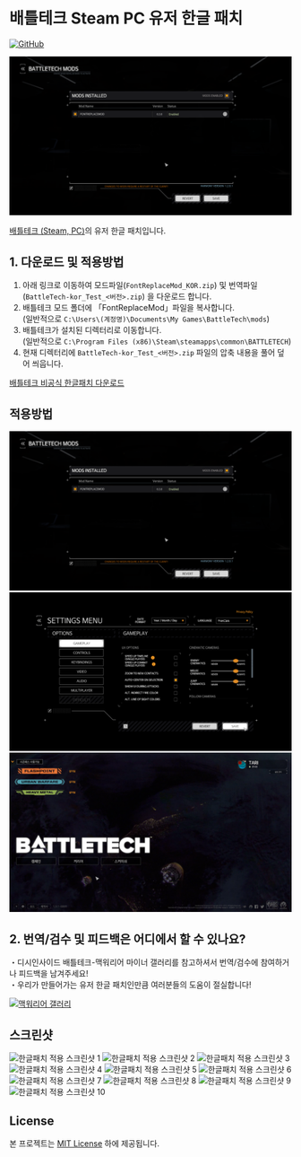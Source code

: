 # 배틀테크 Steam PC 유저 한글 패치
[![GitHub](https://img.shields.io/badge/License-MIT-yellow.svg)](https://github.com/TariTomo/BattleTech-Korean-Localization/blob/master/LICENSE)

![배틀테크 유저 한글 패치](./screenshot/1.png)

[배틀테크 (Steam, PC)](https://store.steampowered.com/app/637090/BATTLETECH/)의 유저 한글 패치입니다.<br>


## 1. 다운로드 및 적용방법

1. 아래 링크로 이동하여 모드파일(`FontReplaceMod_KOR.zip`) 및 번역파일(`BattleTech-kor_Test_<버전>.zip`) 을 다운로드 합니다.
2. 배틀테크 모드 폴더에 「FontReplaceMod」파일을 복사합니다.<br>(일반적으로 `C:\Users\(계정명)\Documents\My Games\BattleTech\mods`)
2. 배틀테크가 설치된 디렉터리로 이동합니다.<br>(일반적으로 `C:\Program Files (x86)\Steam\steamapps\common\BATTLETECH`)
3. 현재 디렉터리에 `BattleTech-kor_Test_<버전>.zip` 파일의 압축 내용을 풀어 덮어 씌웁니다.


[배틀테크 비공식 한글패치 다운로드](https://drive.google.com/drive/folders/1AAj6vKO8D8C2-hfrxVvLAusnGER5t_ij?usp=sharing)



## 적용방법
![한글패치 적용방법 1](./screenshot/1.png)
![한글패치 적용방법 2](./screenshot/2.png)
![한글패치 적용방법 3](./screenshot/3.png)


## 2. 번역/검수 및 피드백은 어디에서 할 수 있나요?
・디시인사이드 배틀테크-맥워리어 마이너 갤러리를 참고하셔서 번역/검수에 참여하거나 피드백을 남겨주세요!<br>
・우리가 만들어가는 유저 한글 패치인만큼 여러분들의 도움이 절실합니다!<br>

[![맥워리어 갤러리](./screenshots/dcgall.jpg)](https://gall.dcinside.com/mgallery/board/view/?id=mwo&no=1948&_rk=unp&page=1)


## 스크린샷
![한글패치 적용 스크린샷 1](./screenshot/1.jpg)
![한글패치 적용 스크린샷 2](./screenshot/2.jpg)
![한글패치 적용 스크린샷 3](./screenshot/3.jpg)
![한글패치 적용 스크린샷 4](./screenshot/4.jpg)
![한글패치 적용 스크린샷 5](./screenshot/5.jpg)
![한글패치 적용 스크린샷 6](./screenshot/6.jpg)
![한글패치 적용 스크린샷 7](./screenshot/7.jpg)
![한글패치 적용 스크린샷 8](./screenshot/8.jpg)
![한글패치 적용 스크린샷 9](./screenshot/9.jpg)
![한글패치 적용 스크린샷 10](./screenshot/10.jpg)

## License

본 프로젝트는 [MIT License](./LICENSE) 하에 제공됩니다.

